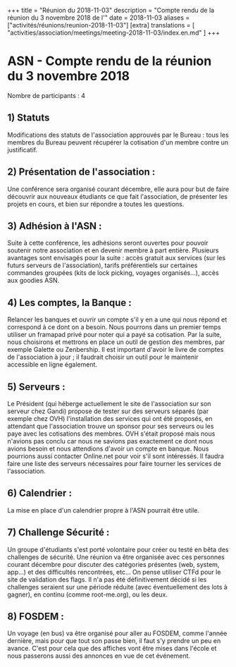 +++
title = "Réunion du 2018-11-03"
description = "Compte rendu de la réunion du 3 novembre 2018 de l'"
date = 2018-11-03
aliases = ["activités/réunions/reunion-2018-11-03"]
[extra]
translations = [
    "activities/association/meetings/meeting-2018-11-03/index.en.md"
]
+++

# ASN - Compte rendu de la réunion du 3 novembre 2018

Nombre de participants : 4

## 1) Statuts

Modifications des statuts de l'association approuvés par le Bureau : tous les
membres du Bureau peuvent récupérer la cotisation d'un membre contre un
justificatif.

## 2) Présentation de l'association :

Une conférence sera organisé courant décembre, elle aura pour but de faire
découvrir aux nouveaux étudiants ce que fait l'association, de présenter les
projets en cours, et bien sur répondre a toutes les questions.

## 3) Adhésion à l'ASN :

Suite à cette conférence, les adhésions seront ouvertes pour pouvoir soutenir
notre association et en devenir membre à part entière.
Plusieurs avantages sont envisagés pour la suite : accès gratuit aux services
(sur les futurs serveurs de l'association), tarifs préférentiels sur certaines
commandes groupées (kits de lock picking, voyages organisés...), accès aux
goodies ASN.

## 4) Les comptes, la Banque :

Relancer les banques et ouvrir un compte s'il y en a une qui nous répond et
correspond  à ce dont on a besoin.
Nous pourrons dans un premier temps utiliser un framapad privé pour noter qui a
payé sa cotisation. Par la suite, nous choisirons et mettrons en place un outil
de gestion des membres, par exemple Galette ou Zenbership.
Il est important d'avoir le livre de comptes de l'association à jour ; il
faudrait choisir un outil pour le maintenir accessible en ligne également.

## 5) Serveurs :

Le Président (qui héberge actuellement le site de l'association sur son serveur
chez Gandi) propose de tester sur des serveurs séparés (par exemple chez OVH)
l'installation des services qui ont été proposés, en attendant que
l'association trouve un sponsor pour ses serveurs ou les paye avec les
cotisations des membres. OVH s'était proposé mais nous n'avions pas conclu car
nous ne savions pas exactement ce dont nous avions besoin et nous attendions
d'avoir un compte en banque. Nous pourrions aussi contacter Online.net pour
voir s'il sont intéressés.
Il faudra faire une liste des serveurs nécessaires pour faire tourner les
services de l'association.

## 6) Calendrier :

La mise en place d'un calendrier propre à l'ASN pourrait être utile.

## 7) Challenge Sécurité :

Un groupe d'étudiants s'est porté volontaire pour créer ou testé en bêta des
challenges de sécurité. Une réunion va être organisée avec ces personnes
courant décembre pour discuter des catégories présentes (web, system, app...)
et des difficultés rencontrées, etc...
On pense utiliser CTFd pour le site de validation des flags.
Il n'a pas été définitivement décidé si les challenges seraient sur une période
réduite (avec éventuellement des lots à gagner), en continu (comme
root-me.org), ou les deux.

## 8) FOSDEM :

Un voyage (en bus) va être organisé pour aller au FOSDEM, comme l'année
dernière, mais pour que tout son passe bien, il faut s'y prendre un peu en
avance. C'est pour cela que des affiches vont être mises dans l'école et nous
passerons aussi des annonces en vue de cet événement.

